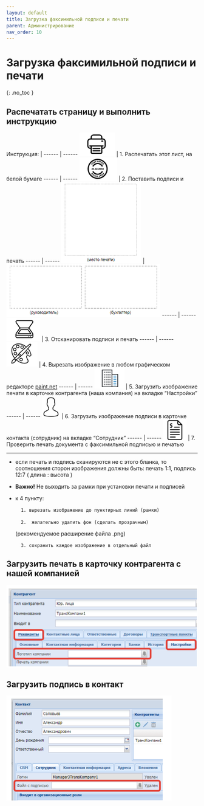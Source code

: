```yaml
---
layout: default
title: Загрузка факсимильной подписи и печати
parent: Администрирование
nav_order: 10
---
```


# Загрузка факсимильной подписи и печати
{: .no_toc }

## Распечатать страницу и выполнить инструкцию

Инструкция: |
------ | ------
![](../../assets/images/print.png)   | 1. Распечатать этот лист, на белой бумаге
------ | ------
![](../../assets/images/print1.png)   | 2. Поставить подписи и печать
------ | ------
![](../../assets/images/print2.png)   | ![](../../assets/images/print3.png)
------ | ------
![](../../assets/images/print4.png)   | 3. Отсканировать подписи и печать
------ | ------
![](../../assets/images/print5.png)   | 4. Вырезать изображение в любом графическом редакторе [paint.net](http://paintnet.ru/)
------ | ------
![](../../assets/images/print6.png)   | 5. Загрузить изображение печати в карточке контрагента (наша компания) на вкладке “Настройки”
------ | ------
![](../../assets/images/print7.png)   | 6. Загрузить изображение подписи в карточке контакта (сотрудник) на вкладке “Сотрудник”
------ | ------
![](../../assets/images/print8.png)   | 7. Проверить печать документа с факсимильной подписью и печатью

-----------
- если печать и подпись сканируются не с этого бланка, то соотношения сторон изображения должны быть: печать 1:1, подпись 12:7 ( длина : высота )

- **Важно!** Не выходить за рамки при установки печати и подписей

- к 4 пункту:

        1. вырезать изображение до пунктирных линий (рамки)

        2.  желательно удалить фон (сделать прозрачным)
  (рекомендуемое расширение файла .png)

        3. сохранить каждое изображение в отдельный файл

## Загрузить печать в карточку контрагента с нашей компанией

![](../../assets/images/counterparty.png)

## Загрузить подпись в контакт

![](../../assets/images/contact.png)
